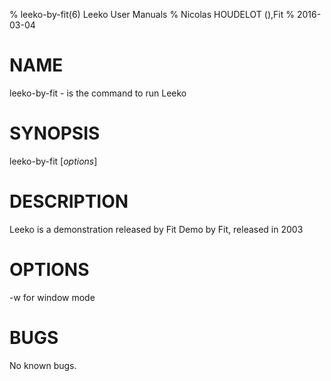 % leeko-by-fit(6) Leeko User Manuals
% Nicolas HOUDELOT (),Fit
% 2016-03-04

# NAME
leeko-by-fit - is the command to run Leeko 

# SYNOPSIS
leeko-by-fit [*options*]

# DESCRIPTION
Leeko  is a demonstration released by Fit
Demo by Fit, released in 2003

# OPTIONS
-w for window mode

# BUGS
No known bugs.
